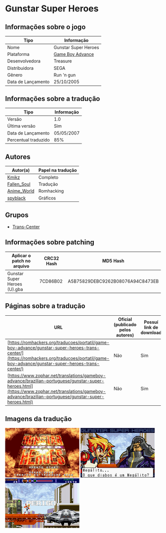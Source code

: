 # Gunstar Super Heroes

## Informações sobre o jogo

| Tipo | Informação |
| ----------- | ----------- |
| Nome | Gunstar Super Heroes |
| Plataforma | [Game Boy Advance](../) |
| Desenvolvedora | Treasure |
| Distribuidora | SEGA |
| Gênero | Run 'n gun |
| Data de Lançamento | 25/10/2005 |

## Informações sobre a tradução

| Tipo | Informação |
| ----------- | ----------- |
| Versão | 1\.0 |
| Última versão | Sim |
| Data de Lançamento | 05/05/2007 |
| Percentual traduzido | 85% |

## Autores

| Autor(a) | Papel na tradução |
| ----------- | ----------- |
| [Kmikz](../../../autores/kmikz/) | Completo |
| [Fallen\_Soul](../../../autores/fallen_soul/) | Tradução |
| [Anime\_World](../../../autores/anime_world/) | Romhacking |
| [spyblack](../../../autores/spyblack/) | Gráficos |

## Grupos

* [Trans\-Center](../../../grupos/trans-center/)

## Informações sobre patching

| Aplicar o patch no arquivo | CRC32 Hash | MD5 Hash |
| ----------- | ----------- | ----------- |
| Gunstar Super Heroes \(U\)\.gba | 7CD86B02 | A5B75829DEBC9262B08076A94C8473EB |

## Páginas sobre a tradução

| URL | Oficial (publicado pelos autores) | Possuí link de download |
| ----------- | ----------- | ----------- |
| [https://romhackers.org/traducoes/portatil/game-boy-advance/gunstar-super-heroes-trans-center/](https://romhackers.org/traducoes/portatil/game-boy-advance/gunstar-super-heroes-trans-center/) | Não | Sim |
| [https://www.zophar.net/translations/gameboy-advance/brazilian-portuguese/gunstar-super-heroes.html](https://www.zophar.net/translations/gameboy-advance/brazilian-portuguese/gunstar-super-heroes.html) | Não | Sim |

## Imagens da tradução

![Imagem de exemplo da tradução 1](1.png)
![Imagem de exemplo da tradução 2](2.png)
![Imagem de exemplo da tradução 3](3.png)
